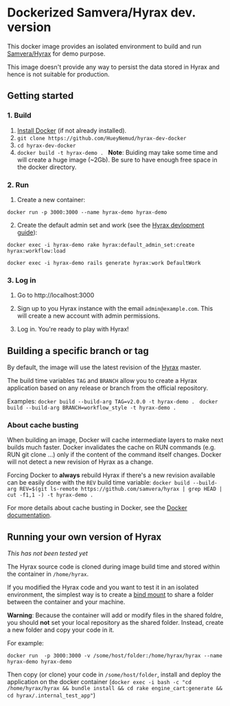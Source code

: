 # Dockerized Samvera/Hyrax dev. version

This docker image provides an isolated environment to build and run [Samvera/Hyrax](https://github.com/samvera/hyrax) for demo purpose.

This image doesn't provide any way to persist the data stored in Hyrax and hence is not suitable for production.

## Getting started

### 1. Build

1. [Install Docker](https://docs.docker.com/engine/installation) (if not already installed).
2. ``git clone https://github.com/HueyNemud/hyrax-dev-docker``
3. ``cd hyrax-dev-docker``
4. ``docker build -t hyrax-demo . `` 
**Note**: Buiding may take some time and will create a huge image (~2Gb). Be sure to have enough free space in the docker directory.

### 2. Run

1. Create a new container: 

``docker run -p 3000:3000 --name hyrax-demo hyrax-demo``

2. Create the default admin set and work (see the [Hyrax devlopment guide](https://github.com/samvera/hyrax/wiki/Hyrax-Development-Guide)):

``docker exec -i hyrax-demo rake hyrax:default_admin_set:create hyrax:workflow:load``

``docker exec -i hyrax-demo rails generate hyrax:work DefaultWork``

### 3. Log in

1. Go to http://localhost:3000

2. Sign up to you Hyrax instance with the email `admin@example.com`. This will create a new account with admin permissions.

3. Log in. You're ready to play with Hyrax!


## Building a specific branch or tag

By default, the image will use the latest revision of the [Hyrax](https://github.com/samvera/hyrax) master.

The build time variables `TAG` and  `BRANCH` allow you to create a Hyrax application based on any release or branch from the official repository.

Examples: 
``docker build --build-arg TAG=v2.0.0 -t hyrax-demo . ``
``docker build --build-arg BRANCH=workflow_style -t hyrax-demo . ``


### About cache busting

When building an image, Docker will cache intermediate layers to make next builds much faster. 
Docker invalidates the cache on RUN commands (e.g. RUN git clone ...) only if the content of the command itself changes. Docker will not detect a new revision of Hyrax as a change. 

Forcing Docker to **always** rebuild Hyrax if there's a new revision available can be easily done with the `REV` build time variable:
``docker build --build-arg REV=$(git ls-remote https://github.com/samvera/hyrax | grep HEAD | cut -f1,1 -) -t hyrax-demo . ``



For more details about cache busting in Docker, see the [Docker documentation](https://docs.docker.com/engine/userguide/eng-image/dockerfile_best-practice).


## Running your own version of Hyrax
*This has not been tested yet*

The Hyrax source code is cloned during image build time and stored within the container in `/home/hyrax`.

If you modified the Hyrax code and you want to test it in an isolated environment, the simplest way is to create a [bind mount](https://docs.docker.com/engine/admin/volumes/bind-mounts) to share a folder between the container and your machine.

**Warning**: Because the container will add or modify files in the shared foldre, you should **not** set your local repository as the shared folder. Instead, create a new folder and copy your code in it.

For example:

``docker run  -p 3000:3000 -v /some/host/folder:/home/hyrax/hyrax --name hyrax-demo hyrax-demo``

Then copy (or clone) your code in `/some/host/folder`, install and deploy the application on the docker container (``docker exec -i bash -c "cd /home/hyrax/hyrax && bundle install && cd rake engine_cart:generate && cd hyrax/.internal_test_app"``)

